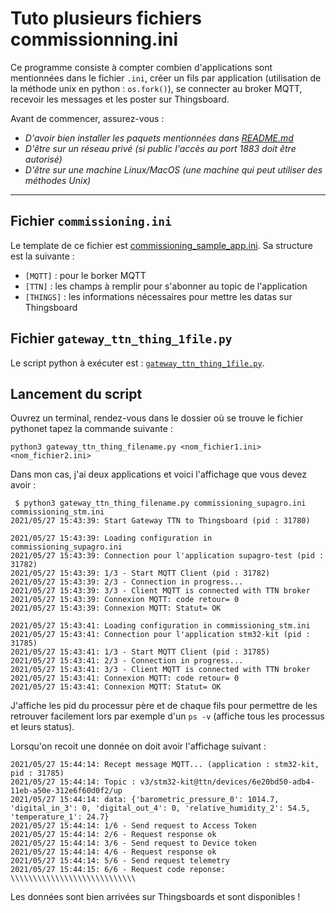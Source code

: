 # Tuto plusieurs fichiers commissionning.ini

Ce programme consiste à compter combien d'applications sont mentionnées dans le fichier `.ini`, créer un fils par application (utilisation de la méthode unix en python : `os.fork()`), se connecter au broker MQTT, recevoir les messages et les poster sur Thingsboard.

Avant de commencer, assurez-vous :
- *D'avoir bien installer les paquets mentionnées dans [README.md](https://github.com/GauthierBct/gateway-ttn-thingsboard-many-apps#installation-des-librairies)*
- *D'être sur un réseau privé (si public l'accès au port 1883 doit être autorisé)*
- *D'être sur une machine Linux/MacOS (une machine qui peut utiliser des méthodes Unix)*
---

## Fichier `commissioning.ini`
Le template de ce fichier est [commissioning_sample_app.ini](https://github.com/GauthierBct/gateway-ttn-thingsboard-many-apps/blob/main/1file-by-app/commissioning_sample.ini). Sa structure est la suivante :
- `[MQTT]` : pour le borker MQTT
- `[TTN]` : les champs à remplir pour s'abonner au topic de l'application
- `[THINGS]` : les informations nécessaires pour mettre les datas sur Thingsboard

## Fichier `gateway_ttn_thing_1file.py`
Le script python à exécuter est : [`gateway_ttn_thing_1file.py`](https://github.com/GauthierBct/gateway-ttn-thingsboard-many-apps/blob/main/1file-by-app/gateway_ttn_thing_filename.py).

## Lancement du script
Ouvrez un terminal, rendez-vous dans le dossier où se trouve le fichier pythonet tapez la commande suivante :
```
python3 gateway_ttn_thing_filename.py <nom_fichier1.ini> <nom_fichier2.ini>
```

Dans mon cas, j'ai deux applications et voici l'affichage que vous devez avoir :
```
 $ python3 gateway_ttn_thing_filename.py commissioning_supagro.ini commissioning_stm.ini 
2021/05/27 15:43:39: Start Gateway TTN to Thingsboard (pid : 31780)

2021/05/27 15:43:39: Loading configuration in commissioning_supagro.ini
2021/05/27 15:43:39: Connection pour l'application supagro-test (pid : 31782)
2021/05/27 15:43:39: 1/3 - Start MQTT Client (pid : 31782)
2021/05/27 15:43:39: 2/3 - Connection in progress...
2021/05/27 15:43:39: 3/3 - Client MQTT is connected with TTN broker
2021/05/27 15:43:39: Connexion MQTT: code retour= 0
2021/05/27 15:43:39: Connexion MQTT: Statut= OK

2021/05/27 15:43:41: Loading configuration in commissioning_stm.ini
2021/05/27 15:43:41: Connection pour l'application stm32-kit (pid : 31785)
2021/05/27 15:43:41: 1/3 - Start MQTT Client (pid : 31785)
2021/05/27 15:43:41: 2/3 - Connection in progress...
2021/05/27 15:43:41: 3/3 - Client MQTT is connected with TTN broker
2021/05/27 15:43:41: Connexion MQTT: code retour= 0
2021/05/27 15:43:41: Connexion MQTT: Statut= OK
```
J'affiche les pid du processur père et de chaque fils pour permettre de les retrouver facilement lors par exemple d'un `ps -v` (affiche tous les processus et leurs status).

Lorsqu'on recoit une donnée on doit avoir l'affichage suivant :
```
2021/05/27 15:44:14: Recept message MQTT... (application : stm32-kit, pid : 31785)
2021/05/27 15:44:14: Topic : v3/stm32-kit@ttn/devices/6e20bd50-adb4-11eb-a50e-312e6f60d0f2/up
2021/05/27 15:44:14: data: {'barometric_pressure_0': 1014.7, 'digital_in_3': 0, 'digital_out_4': 0, 'relative_humidity_2': 54.5, 'temperature_1': 24.7}
2021/05/27 15:44:14: 1/6 - Send request to Access Token
2021/05/27 15:44:14: 2/6 - Request response ok
2021/05/27 15:44:14: 3/6 - Send request to Device token
2021/05/27 15:44:14: 4/6 - Request response ok
2021/05/27 15:44:14: 5/6 - Send request telemetry
2021/05/27 15:44:15: 6/6 - Request code reponse:
\\\\\\\\\\\\\\\\\\\\\\\\\\\\
```
Les données sont bien arrivées sur Thingsboards et sont disponibles !
